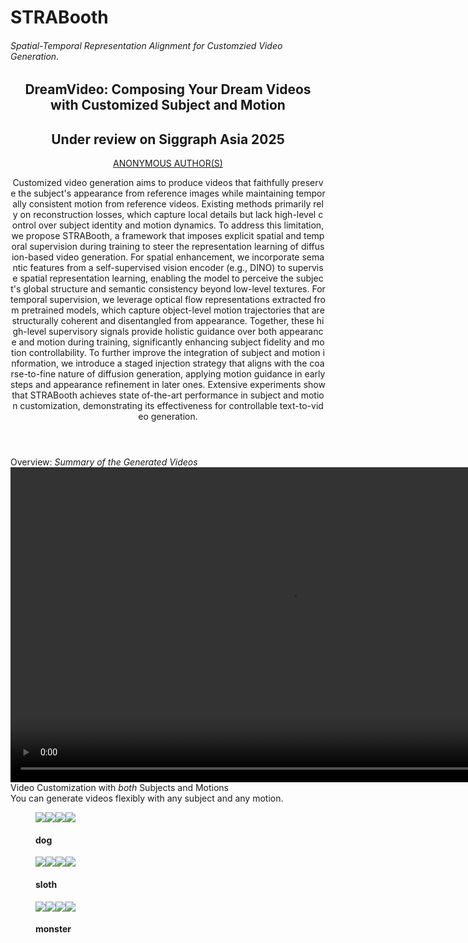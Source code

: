 <html>
<head>
	<meta charset="UTF-8" />
	<meta name="viewport" content="width=device-width, initial-scale=1.0" />
	<meta http-equiv="X-UA-Compatible" content="ie=edge" />
	<link rel="stylesheet" href="bootstrap-5.3.2-dist/css/bootstrap.min.css" /> 
	<link href="css/templatemo-style.css" rel="stylesheet" />
	<link href="css/new-style.css" rel="stylesheet" />
	<link href="css/two_style.css" rel="stylesheet" />

</head>

<body> 
	<div class="container">
		<div class="placeholder">
			<div class="placeholder-content">
				<div class="tm-site-text-box">
					<h1 class="tm-site-title">STRABooth</h1>
					<h6 class="tm-site-description"> Spatial-Temporal Representation Alignment for Customzied Video Generation.</h6>
				</div>
			</div>
		</div>
		<main>
			<header class="row tm-welcome-section">
			<h2 class="col-12 text-center tm-section-title">DreamVideo: Composing Your Dream Videos with Customized Subject and Motion</h2>
				<h2 class="col-12 text-center tm-section-title"><b>Under review on Siggraph Asia 2025</b></h2>
		<p class="col-12 text-center author-section">
		<a class="author-section-a" href="#">ANONYMOUS AUTHOR(S)</a>
		<p class="col-12 text-center abstract-section" style="word-break:break-all;word-wrap:break-word">
					Customized video generation aims to produce videos that faithfully preserve the subject's appearance from reference images while maintaining temporally consistent motion from reference videos. Existing methods primarily rely on reconstruction losses, which capture local details but lack high-level control over subject identity and motion dynamics. To address this limitation, we propose STRABooth, a framework that imposes explicit spatial and temporal supervision during training to steer the representation learning of diffusion-based video generation. For spatial enhancement, we
incorporate semantic features from a self-supervised vision encoder (e.g., DINO) to supervise spatial representation learning, enabling the model to perceive the subject's global structure and semantic consistency beyond low-level textures. For temporal supervision, we leverage optical flow representations extracted from pretrained models, which capture object-level motion trajectories that are structurally coherent and disentangled from appearance. Together, these high-level supervisory signals provide holistic guidance over both appearance and motion during training, significantly enhancing subject fidelity and motion controllability. To further improve the integration of subject and motion information, we introduce a staged injection strategy that aligns with the coarse-to-fine nature of diffusion generation, applying motion guidance in early steps and appearance refinement in later ones. Extensive experiments show that STRABooth achieves state of-the-art performance in subject and motion customization, demonstrating
its effectiveness for controllable text-to-video generation.
			</p>
			</header>
			<div class="gray_div font-serif rw-r-container">
				<div class="text-2xl lg:text-4xl leading-none pb-2 text-center"> Overview: <i>Summary of the Generated Videos</i>
				</div>
				<video class="video-center" width="896" height="504" controls>
  <source src="assets/mp4/overview.mp4" type="video/mp4">
  Your browser does not support the video tag.
				</video>
				<div class="block_bottom">
				</div>
			</div>
			<div class="font-serif rw-r-container">
				<div class="text-2xl lg:text-4xl leading-none pb-2 text-center">
					Video Customization with <i>both</i> Subjects and Motions
				</div>
				<div class="text-base lg:text-lg pb-2 text-center ">
					You can generate videos flexibly with any subject and any motion.
				</div>
				<!-- Gallery row 1 -->
				<div class="row tm-gallery subject-container">
					<div id="tm-gallery-page-pizza" class="tm-gallery-page subject">
						<!-- Subject 1: dog -->
						<article class="col-md-4 tm-gallery-item">
							<figure>
								<div class="subject_img" style="display: flex">
									<img src="assets/images/subject/dog1.jpg" />
									<img src="assets/images/subject/dog2.jpg" />
									<img src="assets/images/subject/dog3.jpg" />
									<img src="assets/images/subject/dog4.jpg" />
								</div>
								<figcaption>
									<h4 class="tm-gallery-title text-center">dog</h4>
								</figcaption>
							</figure>
						</article>
						<!-- Subject 2: sloth -->
						<article class="col-md-4 tm-gallery-item">
							<figure>
								<div class="subject_img" style="display: flex">
									<img src="assets/images/subject/sloth1.jpg" />
									<img src="assets/images/subject/sloth2.jpg" />
									<img src="assets/images/subject/sloth3.jpg" />
									<img src="assets/images/subject/sloth4.jpg" />
								</div>
								<figcaption>
									<h4 class="tm-gallery-title text-center">sloth</h4>
								</figcaption>
							</figure>
						</article>
						<!-- Subject 3: monster -->
						<article class="col-md-4 tm-gallery-item">
							<figure>
								<div class="subject_img" style="display: flex">
									<img src="assets/images/subject/monster1.jpg" />
									<img src="assets/images/subject/monster2.jpg" />
									<img src="assets/images/subject/monster3.jpg" />
									<img src="assets/images/subject/monster4.jpg" />
								</div>
								<figcaption>
									<h4 class="tm-gallery-title text-center">monster</h4>
								</figcaption>
							</figure>
						</article>
					</div>
				</div><!-- gallery row 1 -->
			</div>
			
			
				    
